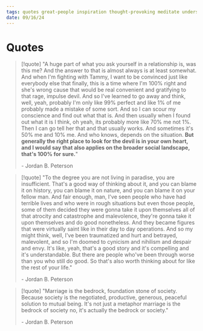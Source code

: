 ```yaml
---
tags: quotes great-people inspiration thought-provoking meditate understand advice respect
date: 09/16/24
---
```


# Quotes

> [!quote]
>  "A huge part of what you ask yourself in a relationship is, was this me? And the answer to that is almost always is at least somewhat.  And when I'm fighting with Tammy, I want to be convinced just like everybody else that finally, this is a time where I'm 100% right and she's wrong cause that would be real convenient and gratifying to that rage, impulse devil. And so I've learned to go away and think, well, yeah, probably I'm only like 99% perfect and like 1% of me probably made a mistake of some sort.  And so I can scour my conscience and find out what that is. And then usually when I found out what it is I think, oh yeah, its probably more like 70% me not 1%.  Then I can go tell her that and that usually works.  And sometimes it's 50% me and 10% me.  And who knows, depends on the situation.  __But generally the right place to look for the devil is in your own heart, and I would say that also applies on the broader social landscape, that's 100% for sure.__" 
>
>\- Jordan B. Peterson

> [!quote] 
> "To the degree you are not living in paradise, you are insufficient.  That's a good way of thinking about it, and you can blame it on history, you can blame it on nature, and you can blame it on your fellow man.  And fair enough, man, I've seen people who have had terrible lives and who were in rough situations but even those people, some of them decided they were gonna take it upon themselves all of that atrocity and catastrophe and malevolence, they're gonna take it upon themselves and do good nonetheless.  And they became figures that were virtually saint like in their day to day operations. And so my might think, well, I've been traumatized and hurt and betrayed, malevolent, and so I'm doomed to cynicism and nihilism and despair and envy.  It's like, yeah, that's a good story and it's compelling and it's understandable.  But there are people who've been through worse than you who still do good. So that's also worth thinking about for like the rest of your life."
>
>\- Jordan B. Peterson

> [!quote]
>  "Marriage is the bedrock, foundation stone of society.  Because society is the negotiated, productive, generous, peaceful solution to mutual being.  It's not just a metaphor marriage is the bedrock of society no, it's actually the bedrock or society."
>
>\- Jordan B. Peterson

